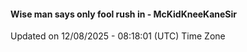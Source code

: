 #### Wise man says only fool rush in - McKidKneeKaneSir
Updated on 12/08/2025 - 08:18:01 (UTC) Time Zone
